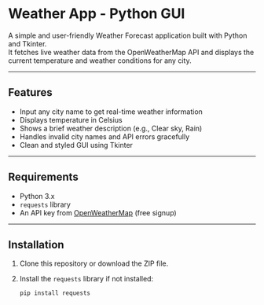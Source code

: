 # Weather App - Python GUI

A simple and user-friendly Weather Forecast application built with Python and Tkinter.  
It fetches live weather data from the OpenWeatherMap API and displays the current temperature and weather conditions for any city.

---

## Features

- Input any city name to get real-time weather information  
- Displays temperature in Celsius  
- Shows a brief weather description (e.g., Clear sky, Rain)  
- Handles invalid city names and API errors gracefully  
- Clean and styled GUI using Tkinter

---

## Requirements

- Python 3.x  
- `requests` library  
- An API key from [OpenWeatherMap](https://openweathermap.org/api) (free signup)

---

## Installation

1. Clone this repository or download the ZIP file.  
2. Install the `requests` library if not installed:

   ```bash
   pip install requests
